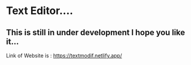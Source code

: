 # Text Editor....

## This is still in under development I hope you like it...

Link of Website is : 
https://textmodif.netlify.app/
